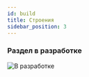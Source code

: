 ```yaml
---
id: build
title: Строения
sidebar_position: 3
---
```

### Раздел в разработке

![В разработке](/img/pontoon.gif )